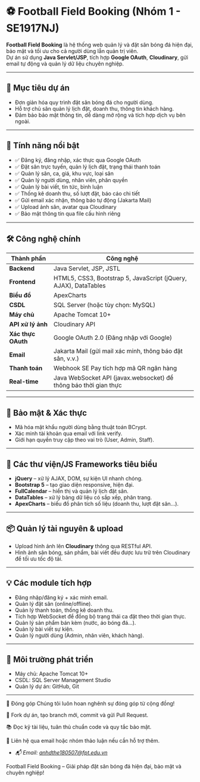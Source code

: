# ⚽ Football Field Booking (Nhóm 1 - SE1917NJ)

**Football Field Booking** là hệ thống web quản lý và đặt sân bóng đá hiện đại, bảo mật và tối ưu cho cả người dùng lẫn quản trị viên.  
Dự án sử dụng **Java Servlet/JSP**, tích hợp **Google OAuth**, **Cloudinary**, gửi email tự động và quản lý dữ liệu chuyên nghiệp.

---

## 🎯 Mục tiêu dự án

- Đơn giản hóa quy trình đặt sân bóng đá cho người dùng.
- Hỗ trợ chủ sân quản lý lịch đặt, doanh thu, thông tin khách hàng.
- Đảm bảo bảo mật thông tin, dễ dàng mở rộng và tích hợp dịch vụ bên ngoài.

---

## 🚀 Tính năng nổi bật

- ✅ Đăng ký, đăng nhập, xác thực qua Google OAuth
- ✅ Đặt sân trực tuyến, quản lý lịch đặt, trạng thái thanh toán
- ✅ Quản lý sân, ca, giá, khu vực, loại sân
- ✅ Quản lý người dùng, nhân viên, phân quyền
- ✅ Quản lý bài viết, tin tức, bình luận
- ✅ Thống kê doanh thu, số lượt đặt, báo cáo chi tiết
- ✅ Gửi email xác nhận, thông báo tự động (Jakarta Mail)
- ✅ Upload ảnh sân, avatar qua Cloudinary
- ✅ Bảo mật thông tin qua file cấu hình riêng

---

## 🛠️ Công nghệ chính

| Thành phần        | Công nghệ                                                                 |
|-------------------|--------------------------------------------------------------------------|
| **Backend**       | Java Servlet, JSP, JSTL                                                  |
| **Frontend**      | HTML5, CSS3, Bootstrap 5, JavaScript (jQuery, AJAX), DataTables          |
| **Biểu đồ**       | ApexCharts                                                               |
| **CSDL**          | SQL Server (hoặc tùy chọn: MySQL)                                       |
| **Máy chủ**       | Apache Tomcat 10+                                                        |
| **API xử lý ảnh** | Cloudinary API                                                           |
| **Xác thực OAuth**| Google OAuth 2.0 (Đăng nhập với Google)                                 |
| **Email**         | Jakarta Mail (gửi mail xác minh, thông báo đặt sân, v.v.)               |
| **Thanh toán**    | Webhook SE Pay tích hợp mã QR ngân hàng           |
| **Real-time**     | Java WebSocket API (javax.websocket) để thông báo thời gian thực         |

---

## 🔐 Bảo mật & Xác thực

- Mã hóa mật khẩu người dùng bằng thuật toán BCrypt.
- Xác minh tài khoản qua email với link verify.
- Giới hạn quyền truy cập theo vai trò (User, Admin, Staff).

---

## 🧾 Các thư viện/JS Frameworks tiêu biểu

- **jQuery** – xử lý AJAX, DOM, sự kiện UI nhanh chóng.
- **Bootstrap 5** – tạo giao diện responsive, hiện đại.
- **FullCalendar** – hiển thị và quản lý lịch đặt sân.
- **DataTables** – xử lý bảng dữ liệu có sắp xếp, phân trang.
- **ApexCharts** – biểu đồ phân tích số liệu (doanh thu, lượt đặt sân...).

---

## 📦 Quản lý tài nguyên & upload

- Upload hình ảnh lên **Cloudinary** thông qua RESTful API.
- Hình ảnh sân bóng, sản phẩm, bài viết đều được lưu trữ trên Cloudinary để tối ưu tốc độ tải.

---

## 💡 Các module tích hợp

- Đăng nhập/đăng ký + xác minh email.
- Quản lý đặt sân (online/offline).
- Quản lý thanh toán, thống kê doanh thu.
- Tích hợp WebSocket để đồng bộ trạng thái ca đặt theo thời gian thực.
- Quản lý sản phẩm bán kèm (nước, áo bóng đá...).
- Quản lý bài viết sự kiện.
- Quản lý người dùng (Admin, nhân viên, khách hàng).

---

## 🧪 Môi trường phát triển

- Máy chủ: Apache Tomcat 10+
- CSDL: SQL Server Management Studio
- Quản lý dự án: GitHub, Git

---




👥 Đóng góp
Chúng tôi luôn hoan nghênh sự đóng góp từ cộng đồng!

🍴 Fork dự án, tạo branch mới, commit và gửi Pull Request.

📚 Đọc kỹ tài liệu, tuân thủ chuẩn code và quy tắc bảo mật.

💬 Liên hệ qua email hoặc nhóm thảo luận nếu cần hỗ trợ thêm.


- *📬 Email: anhdthe180507@fpt.edu.vn*

Football Field Booking – Giải pháp đặt sân bóng đá hiện đại, bảo mật và chuyên nghiệp!
